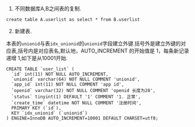 1. 不同数据库A,B之间表的复制.

`create table A.userlist as select * from B.userlist`

2. 新建表.

本表的`unionid`与表`idx_unionid`的`unionid`字段建立外键.括号外是建立外键的对应表,括号内是对应表名,默认地，AUTO_INCREMENT 的开始值是 1，每条新记录递增 1,如下是从10001开始.

```
CREATE TABLE `user_list` (
  `id` int(11) NOT NULL AUTO_INCREMENT,
  `unionid` varchar(64) NOT NULL COMMENT 'unionid',
  `app_id` int(11) NOT NULL COMMENT 'app id',
  `openid` varchar(32) NOT NULL COMMENT 'openid 长度为28',
  `status` tinyint(1) DEFAULT '1' COMMENT '1. 正常',
  `create_time` datetime NOT NULL COMMENT '注册时间',
  PRIMARY KEY (`id`),
  KEY `idx_unionid` (`unionid`)
) ENGINE=InnoDB AUTO_INCREMENT=10001 DEFAULT CHARSET=utf8;
```
